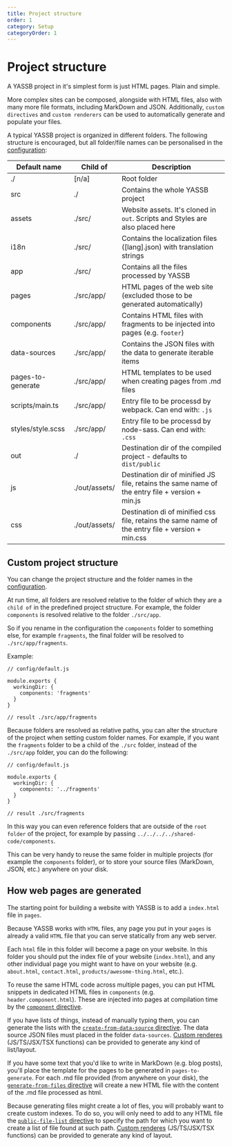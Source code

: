 ```yaml
---
title: Project structure
order: 1
category: Setup
categoryOrder: 1
---
```

# Project structure

A YASSB project in it's simplest form is just HTML pages. Plain and simple. 

More complex sites can be composed, alongside with HTML files, also with many more file formats, including MarkDown and JSON. Additionally, `custom directives` and `custom renderers` can be used to automatically generate and populate your files.

A typical YASSB project is organized in different folders. The following structure is encouraged, but all folder/file names can be personalised in the [configuration]({{url-to="configuration"}}):

|Default name|Child of|Description
|----|--------|-------------
| ./ | [n/a] | Root folder
| src|./ | Contains the whole YASSB project
| assets|./src/ | Website assets. It's cloned in `out`. Scripts and Styles are also placed here
| i18n|./src/ | Contains the localization files ([lang].json) with translation strings
| app|./src/ | Contains all the files processed by YASSB
| pages|./src/app/ | HTML pages of the web site (excluded those to be generated automatically)
| components|./src/app/ | Contains HTML files with fragments to be injected into pages (e.g. `footer`)
| data-sources|./src/app/ | Contains the JSON files with the data to generate iterable items
| pages-to-generate|./src/app/ | HTML templates to be used when creating pages from .md files
| scripts/main.ts|./src/app/ | Entry file to be processd by webpack. Can end with: `.js` | `.ts`
| styles/style.scss|./src/app/ | Entry file to be processd by node-sass. Can end with: `.css` | `.scss`
| out|./ | Destination dir of the compiled project - defaults to `dist/public`
| js|./out/assets/ | Destination dir of minified JS file, retains the same name of the entry file + version + min.js
| css|./out/assets/ | Destination di of minified css file, retains the same name of the entry file + version + min.css

## Custom project structure

You can change the project structure and the folder names in the [configuration]({{url-to="configuration"}}). 

At run time, all folders are resolved relative to the folder of which they are a `child of` in the predefined project structure. For example, the folder `components` is resolved relative to the folder `./src/app`.

So if you rename in the configuration the `components` folder to something else, for example `fragments`, the final folder will be resolved to `./src/app/fragments`.

Example:

    // config/default.js
    
    module.exports {
      workingDir: {
        components: 'fragments'
      }
    }

    // result ./src/app/fragments

Because folders are resolved as relative paths, you can alter the structure of the project when setting custom folder names. For example, if you want the `fragments` folder to be a child of the `./src` folder, instead of the `./src/app` folder, you can do the following:


    // config/default.js

    module.exports {
      workingDir: {
        components: '../fragments'
      }
    }

    // result ./src/fragments

In this way you can even reference folders that are outside of the `root folder` of the project, for example by passing `../../../../shared-code/components`.

This can be very handy to reuse the same folder in multiple projects (for example the `components` folder), or to store your source files (MarkDown, JSON, etc.) anywhere on your disk.

## How web pages are generated

The starting point for building a website with YASSB is to add a `index.html` file in `pages`.

Because YASSB works with `HTML` files, any page you put in your `pages` is already a valid `HTML` file that you can serve statically from any web server.

Each `html` file in this folder will become a page on your website. In this folder you should put the index file of your website (`index.html`), and any other individual page you might want to have on your website (e.g. `about.html`, `contact.html`, `products/awesome-thing.html`, etc.).

To reuse the same HTML code across multiple pages, you can put HTML snippets in dedicated HTML files in `components` (e.g. `header.component.html`). These are injected into pages at compilation time by the [`component` directive]({{url-to="component-directive"}}).

If you have lists of things, instead of manually typing them, you can generate the lists with the [`create-from-data-source` directive]({{url-to="create-from-data-source-directive"}}). The data source JSON files must placed in the folder `data-sources`. [Custom renderes]({{url-to="custom-renderers"}}) (JS/TS/JSX/TSX functions) can be provided to generate any kind of list/layout.

If you have some text that you'd like to write in MarkDown (e.g. blog posts), you'll place the template for the pages to be generated in `pages-to-generate`. For each .md file provided (from anywhere on your disk), the [`generate-from-files` directive]({{url-to="generate-from-files-directive"}}) will create a new HTML file with the content of the .md file processed as html.

Because generating files might create a lot of fles, you will probably want to create custom indexes. To do so, you will only need to add to any HTML file the [`public-file-list` directive](XXX) to specify the path for which you want to create a list of file found at such path. [Custom renderes]({{url-to="custom-renderers"}}) (JS/TS/JSX/TSX functions) can be provided to generate any kind of layout.